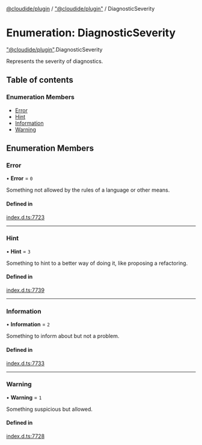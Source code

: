 [@cloudide/plugin](../README.md) / ["@cloudide/plugin"](../modules/_cloudide_plugin_.md) / DiagnosticSeverity

# Enumeration: DiagnosticSeverity

["@cloudide/plugin"](../modules/_cloudide_plugin_.md).DiagnosticSeverity

Represents the severity of diagnostics.

## Table of contents

### Enumeration Members

- [Error](cloudide_plugin_.DiagnosticSeverity.md#error)
- [Hint](cloudide_plugin_.DiagnosticSeverity.md#hint)
- [Information](cloudide_plugin_.DiagnosticSeverity.md#information)
- [Warning](cloudide_plugin_.DiagnosticSeverity.md#warning)

## Enumeration Members

### Error

• **Error** = ``0``

Something not allowed by the rules of a language or other means.

#### Defined in

[index.d.ts:7723](https://github.com/shuyaqian/cloudide-plugin-api/blob/26b31b9/index.d.ts#L7723)

___

### Hint

• **Hint** = ``3``

Something to hint to a better way of doing it, like proposing
a refactoring.

#### Defined in

[index.d.ts:7739](https://github.com/shuyaqian/cloudide-plugin-api/blob/26b31b9/index.d.ts#L7739)

___

### Information

• **Information** = ``2``

Something to inform about but not a problem.

#### Defined in

[index.d.ts:7733](https://github.com/shuyaqian/cloudide-plugin-api/blob/26b31b9/index.d.ts#L7733)

___

### Warning

• **Warning** = ``1``

Something suspicious but allowed.

#### Defined in

[index.d.ts:7728](https://github.com/shuyaqian/cloudide-plugin-api/blob/26b31b9/index.d.ts#L7728)
